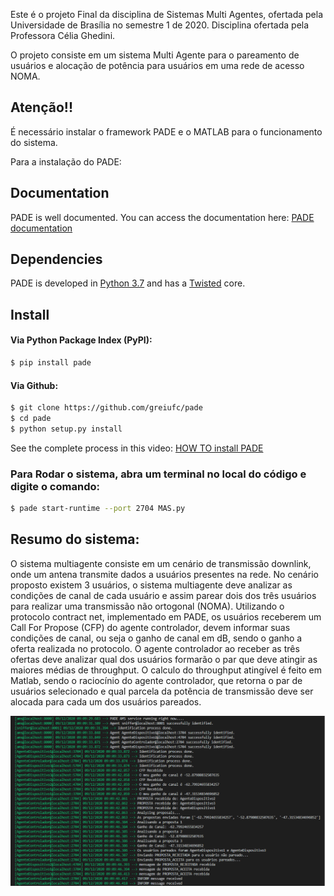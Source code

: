 Este é o projeto Final da disciplina de Sistemas Multi Agentes, ofertada pela Universidade de Brasília no semestre 1 de 2020. Disciplina ofertada pela Professora Célia Ghedini.

O projeto consiste em um sistema Multi Agente para o pareamento de usuários e alocação de potência para usuários em uma rede de acesso NOMA.


## Atenção!!
É necessário instalar o framework PADE e o MATLAB para o funcionamento do sistema.


Para a instalação do PADE:

## Documentation

PADE is well documented. You can access the documentation here: [PADE documentation](https://pade.readthedocs.io/en/latest/)

## Dependencies

PADE is developed in [Python 3.7](https://www.python.org/) and has a [Twisted](https://twistedmatrix.com/trac/) core.

## Install

#### Via Python Package Index (PyPI):
```bash
$ pip install pade
```

#### Via Github:
```bash
$ git clone https://github.com/greiufc/pade
$ cd pade
$ python setup.py install
```

See the complete process in this video: [HOW TO install PADE](https://asciinema.org/a/ELHfOxZnMUjZyLa8bITJ0AQnP)



### Para Rodar o sistema, abra um terminal no local do código e digite o comando:
```bash
$ pade start-runtime --port 2704 MAS.py
```
## Resumo do sistema:
O sistema multiagente consiste em um cenário de transmissão downlink, onde um antena transmite dados a usuários presentes na rede. No cenário proposto existem 3 usuários, o sistema multiagente deve analizar as condições de canal de cada usuário e assim parear dois dos três usuários para realizar uma transmissão não ortogonal (NOMA).
Utilizando o protocolo contract net, implementado em PADE, os usuários receberem um Call For Propose (CFP) do agente controlador, devem informar suas condições de canal, ou seja o ganho de canal em dB, sendo o ganho a oferta realizada no protocolo. O agente controlador ao receber as três ofertas deve analizar qual dos usuários formarão o par que deve atingir as maiores médias de throughput. O calculo do throughput atingível é feito em Matlab, sendo o raciocínio do agente controlador, que retorna o par de usuários selecionado e qual parcela da potência de transmissão deve ser alocada para cada um dos usuários pareados.

![alt tag](https://github.com/gustavoeichler/FrameworkNOMA/blob/master/MAS_Contract_Net.png)
